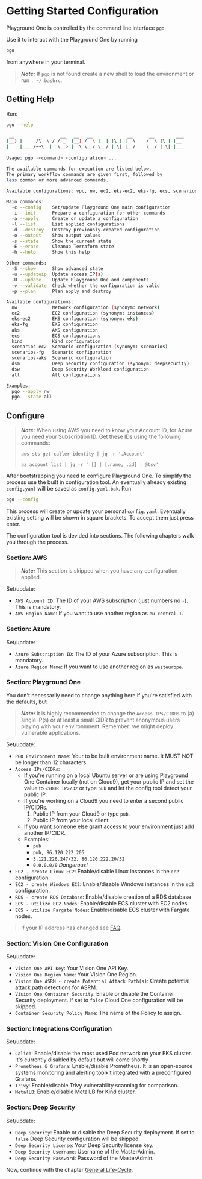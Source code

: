 # Getting Started Configuration

Playground One is controlled by the command line interface `pgo`.

Use it to interact with the Playground One by running

```sh
pgo
```

from anywhere in your terminal.

> ***Note:*** If `pgo` is not found create a new shell to load the environment or run `. ~/.bashrc`.

## Getting Help

Run:

```sh
pgo --help
```

```sh
 __                 __   __   __             __      __        ___ 
|__) |     /\  \ / / _` |__) /  \ |  | |\ | |  \    /  \ |\ | |__  
|    |___ /~~\  |  \__> |  \ \__/ \__/ | \| |__/    \__/ | \| |___ 
                                                                   
Usage: pgo -<command> <configuration> ...

The available commands for execution are listed below.
The primary workflow commands are given first, followed by
less common or more advanced commands.

Available configurations: vpc, nw, ec2, eks-ec2, eks-fg, ecs, scenarios-ec2, scenarios-fg

Main commands:
  -c --config    Set/update Playground One main configuration
  -i --init      Prepare a configuration for other commands
  -a --apply     Create or update a configuration
  -l --list      List applied configurations
  -d --destroy   Destroy previously-created configuration
  -o --output    Show output values
  -s --state     Show the current state
  -E --erase     Cleanup Terraform state
  -h --help      Show this help

Other commands:
  -S --show      Show advanced state
  -u --updateip  Update access IP(s)
  -U --update    Update Playground One and components
  -v --validate  Check whether the configuration is valid
  -p --plan      Plan apply and destroy

Available configurations:
  nw             Network configuration (synonym: network)
  ec2            EC2 configuration (synonym: instances)
  eks-ec2        EKS configuration (synonym: eks)
  eks-fg         EKS configuration
  aks            AKS configuration
  ecs            ECS configurations
  kind           Kind configuration
  scenarios-ec2  Scenario configuration (synonym: scenarios)
  scenarios-fg   Scenario configuration
  scenarios-aks  Scenario configuration
  dsm            Deep Security configuration (synonym: deepsecurity)
  dsw            Deep Security Workload configuration
  all            All configurations

Examples:
  pgo --apply nw
  pgo --state all
```

## Configure

> ***Note:*** When using AWS you need to know your Account ID, for Azure you need your Subscription ID. Get these IDs using the following commands:
>
> `aws sts get-caller-identity | jq -r '.Account'`
> 
> `az account list | jq -r '.[] | [.name, .id] | @tsv'`

After bootstrapping you need to configure Playground One. To simplify the process use the built in configuration tool. An eventually already existing `config.yaml` will be saved as `config.yaml.bak`. Run

```sh
pgo --config
```

This process will create or update your personal `config.yaml`. Eventually existing setting will be shown in square brackets. To accept them just press enter.

The configuration tool is devided into sections. The following chapters walk you through the process.

### Section: AWS

> ***Note:*** This section is skipped when you have any configuration applied.

Set/update:

- `AWS Account ID`: The ID of your AWS subscription (just numbers no `-`). This is mandatory.
- `AWS Region Name`: If you want to use another region as `eu-central-1`.

### Section: Azure

Set/update:

- `Azure Subscription ID`: The ID of your Azure subscription. This is mandatory.
- `Azure Region Name`: If you want to use another region as `westeurope`.

### Section: Playground One

You don't necessarily need to change anything here if you're satisfied with the defaults, but

> ***Note:*** It is highly recommended to change the `Access IPs/CIDRs` to (a) single IP(s) or at least a small CIDR to prevent anonymous users playing with your environmnent. Remember: we might deploy vulnerable applications.

Set/update:

- `PGO Environment Name`: Your to be built environment name. It MUST NOT be longer than 12 characters.
- `Access IPs/CIDRs`:
  - If you're running on a local Ubuntu server or are using Playground One Container locally (not on Cloud9), get your public IP and set the value to `<YOUR IP>/32` or type `pub` and let the config tool detect your public IP.
  - If you're working on a Cloud9 you need to enter a second public IP/CIDRs.
    1. Public IP from your Cloud9 or type `pub`.
    2. Public IP from your local client.  
  - If you want someone else grant access to your environment just add another IP/CIDR.
  - Examples:
    - `pub`
    - `pub, 86.120.222.205`
    - `3.121.226.247/32, 86.120.222.20/32`
    - `0.0.0.0/0` *Dangerous!*
- `EC2 - create Linux EC2`: Enable/disable Linux instances in the `ec2` configuration.
- `EC2 - create Windows EC2`: Enable/disable Windows instances in the `ec2` configuration.
- `RDS - create RDS Database`: Enable/disable creation of a RDS database
- `ECS - utilize EC2 Nodes`: Enable/disable ECS cluster with EC2 nodes.
- `ECS - utilize Fargate Nodes`: Enable/disable ECS cluster with Fargate nodes.

> If your IP address has changed see [FAQ](../faq.md#my-ip-address-has-changed-and-i-cannot-access-my-environment-anymore).

### Section: Vision One Configuration

Set/update:

- `Vision One API Key`: Your Vision One API Key.
- `Vision One Region Name`: Your Vision One Region.
- `Vision One ASRM - create Potential Attack Path(s)`: Create potential attack path detections for ASRM.
- `Vision One Container Security`: Enable or disable the Container Security deployment. If set to `false` Cloud One configuration will be skipped.
- `Container Security Policy Name`: The name of the Policy to assign.

### Section: Integrations Configuration

Set/update:

- `Calico`: Enable/disable the most used Pod network on your EKS cluster. It's currently disabled by default but will come shortly
- `Prometheus & Grafana`: Enable/disable Prometheus. It is an open-source systems monitoring and alerting toolkit integrated with a preconfigured Grafana.
- `Trivy`: Enable/disable Trivy vulnerability scanning for comparison.
- `MetalLB`: Enable/disable MetalLB for Kind cluster.

### Section: Deep Security

Set/update:

- `Deep Security`: Enable or disable the Deep Security deployment. If set to `false` Deep Security configuration will be skipped.
- `Deep Security License`: Your Deep Security license key.
- `Deep Security Username`: Username of the MasterAdmin.
- `Deep Security Password`: Password of the MasterAdmin.

Now, continue with the chapter [General Life-Cycle](life-cycle.md).